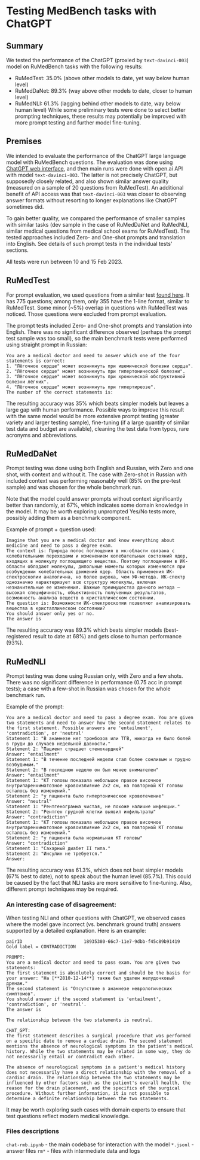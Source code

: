 # Testing MedBench tasks with ChatGPT

## Summary
We tested the performance of the ChatGPT (proxied by `text-davinci-003`) model on RuMedBench tasks with the following results:
- RuMedTest: 35.0%  (above other models to date, yet way below human level)
- RuMedDaNet: 89.3%  (way above other models to date, closer to human level)
- RuMedNLI: 61.3%  (lagging behind other models to date, way below human level)
While some preliminary tests were done to select better prompting techniques, these results may potentially be improved with more prompt testing and further model fine-tuning.

## Premises
We intended to evaluate the performance of the ChatGPT large language model with RuMedBench questions. The evaluation was done using [ChatGPT web interface](https://chat.openai.com/chat), and then main runs were done with open.ai API with model `text-davinci-003`. The latter is not precisely ChatGPT, but supposedly closely related, and also shown similar answer quality (measured on a sample of 20 questions from RuMedTest). An additional benefit of API access was that `text-davinci-003` was closer to observing answer formats without resorting to longer explanations like ChatGPT sometimes did.

To gain better quality, we compared the performance of smaller samples with similar tasks (dev sample in the case of RuMedDaNet and RuMedNLI, similar medical questions from medical school exams for RuMedTest). The tested approaches included Zero- and One-shot prompts and translation into English. See details of such prompt tests in the individual tests' sections.

All tests were run between 10 and 15 Feb 2023.

## RuMedTest
For prompt evaluation, we used questions from a similar test [found here](https://geetest.ru/tests/terapiya_(dlya_internov)_sogma_). It has 775 questions; among them, only 355 have the 1-line format, similar to RuMedTest. Some minor (~5%) overlap in questions with RuMedTest was noticed. Those questions were excluded from prompt evaluation.

The prompt tests included Zero- and One-shot prompts and translation into English. There was no significant difference observed (perhaps the prompt test sample was too small), so the main benchmark tests were performed using straight prompt in Russian:
```
You are a medical doctor and need to answer which one of the four statements is correct:
1. "Лёгочное сердце" может возникнуть при ишемической болезни сердца".
2. "Лёгочное сердце" может возникнуть при гипертонической болезни".
3. "Лёгочное сердце" может возникнуть при хронической обструктивной болезни лёгких".
4. "Лёгочное сердце" может возникнуть при гипертиреозе".
The number of the correct statements is:
```
The resulting accuracy was 35% which beats simpler models but leaves a large gap with human performance. Possible ways to improve this result with the same model would be more extensive prompt testing (greater variety and larger testing sample), fine-tuning (if a large quantity of similar test data and budget are available), cleaning the test data from typos, rare acronyms and abbreviations.

## RuMedDaNet
Prompt testing was done using both English and Russian, with Zero and one shot, with context and without it. The case with Zero-shot in Russian with included context was performing reasonably well (85% on the pre-test sample) and was chosen for the whole benchmark run.

Note that the model could answer prompts without context significantly better than randomly, at 67%, which indicates some domain knowledge in the model. It may be worth exploring unprompted Yes/No tests more, possibly adding them as a benchmark component.

Example of prompt + question used:
```
Imagine that you are a medical doctor and know everything about medicine and need to pass a degree exam. 
The context is: Природа полос поглощения в ик-области связана с колебательными переходами и изменением колебательных состояний ядер, входящих в молекулу поглощающего вещества. Поэтому поглощением в ИК-области обладают молекулы, дипольные моменты которых изменяются при возбуждении колебательных движений ядер. Область применения ИК-спектроскопии аналогична, но более широка, чем УФ-метода. ИК-спектр однозначно характеризует всю структуру молекулы, включая незначительные ее изменения. Важные преимущества данного метода — высокая специфичность, объективность полученных результатов, возможность анализа веществ в кристаллическом состоянии.
The question is: Возможности ИК-спектроскопии позволяют анализировать вещества в кристаллическом состоянии?
You should answer only yes or no.
The answer is 
```
The resulting accuracy was 89.3% which beats simpler models (best-registered result to date at 68%) and gets close to human performance (93%).

## RuMedNLI
Prompt testing was done using Russian only, with Zero and a few shots. There was no significant difference in performance (0.75 acc in prompt tests); a case with a few-shot in Russian was chosen for the whole benchmark run.

Example of the prompt:
```
You are a medical doctor and need to pass a degree exam. You are given two statements and need to answer how the second statement relates to the first statement. Possible answers are 'entailment', 'contradiction', or 'neutral'
Statement 1: "В анамнезе нет тромбозов или ТГВ, никогда не было болей в груди до случаев недельной давности."
Statement 2: "Пациент страдает стенокардией"
Answer: "entailment"
Statement 1: "В течение последней недели стал более сонливым и трудно возбудимым."
Statement 2: "В последнюю неделю он был менее внимателен"
Answer: "entailment"
Statement 1: "КТ головы показала небольшое правое височное внутрипаренхиматозное кровоизлияние 2х2 см, на повторной КТ головы осталось без изменений."
Statement 2: "у пациента было гипертоническое кровотечение"
Answer: "neutral"
Statement 1: "Рентгенограмма чистая, не похоже наличие инфекции."
Statement 2: "Рентген грудной клетки выявил инфильтраты"
Answer: "contradiction"
Statement 1: "КТ головы показала небольшое правое височное внутрипаренхиматозное кровоизлияние 2х2 см, на повторной КТ головы осталось без изменений."
Statement 2: "у пациента была нормальная КТ головы"
Answer: "contradiction"
Statement 1: "Сахарный диабет II типа."
Statement 2: "Инсулин не требуется."
Answer:
```
The resulting accuracy was 61.3%, which does not beat simpler models (67% best to date), not to speak about the human level (85.7%). This could be caused by the fact that NLI tasks are more sensitive to fine-tuning. Also, different prompt techniques may be required.

### An interesting case of disagreement:
When testing NLI and other questions with ChatGPT, we observed cases where the model gave incorrect (vs. benchmark ground truth) answers supported by a detailed explanation. Here is an example:
```
pairID                       18935380-66c7-11e7-9dbb-f45c89b91419
Gold label = CONTRADICTION

PROMPT:
You are a medical doctor and need to pass exam. You are given two statements:
The first statement is absolutely correct and should be the basis for your answer: "На [**2810-12-14**] также был удален желудочковый дренаж."
The second statement is "Отсутствие в анамнезе неврологических симптомов". 
You should answer if the second statement is 'entailment', 'contradiction', or 'neutral'.
The answer is 

The relationship between the two statements is neutral.

CHAT_GPT:
The first statement describes a surgical procedure that was performed on a specific date to remove a cardiac drain. The second statement mentions the absence of neurological symptoms in the patient's medical history. While the two statements may be related in some way, they do not necessarily entail or contradict each other.

The absence of neurological symptoms in a patient's medical history does not necessarily have a direct relationship with the removal of a cardiac drain. The relationship between the two statements may be influenced by other factors such as the patient's overall health, the reason for the drain placement, and the specifics of the surgical procedure. Without further information, it is not possible to determine a definite relationship between the two statements.
```
It may be worth exploring such cases with domain experts to ensure that test questions reflect modern medical knowledge.

### Files descriptions
`chat-rmb.ipynb` - the main codebase for interaction with the model
`*.jsonl` - answer files
`rm*` - files with intermediate data and logs
